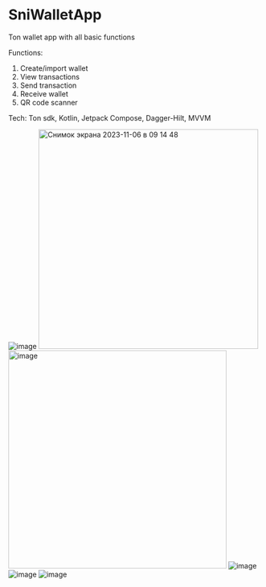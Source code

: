 # SniWalletApp
Ton wallet app with all basic functions

Functions:
1. Create/import wallet
2. View transactions
3. Send transaction
4. Receive wallet
5. QR code scanner

Tech: 
Ton sdk, Kotlin, Jetpack Compose, Dagger-Hilt, MVVM

![image](https://github.com/larkes-cyber/SniWalletApp/assets/79082708/84c1bbad-f688-4904-be77-798b6de6cf97)
<img width="437" alt="Снимок экрана 2023-11-06 в 09 14 48" src="https://github.com/larkes-cyber/SniWalletApp/assets/79082708/793f5a20-7ab1-4973-bea1-5b0363fece67">
<img width="434" alt="image" src="https://github.com/larkes-cyber/SniWalletApp/assets/79082708/146e8050-788c-49f7-a7af-9e1c2bdd7f43">
![image](https://github.com/larkes-cyber/SniWalletApp/assets/79082708/673cdac5-8279-4297-baa9-30a79a890332)
![image](https://github.com/larkes-cyber/SniWalletApp/assets/79082708/f4ce71e8-e188-40df-9f3a-5d86cc959620)
![image](https://github.com/larkes-cyber/SniWalletApp/assets/79082708/1c274bd5-fb11-4343-8191-f56c53295596)


